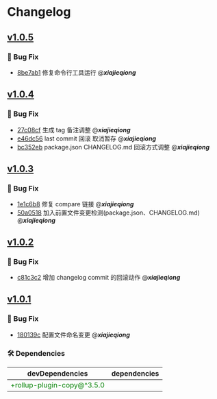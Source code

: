 # Changelog

## [v1.0.5](https://github.com/xjq7/changelog/compare/v1.0.4...v1.0.5)

### 🐛 Bug Fix

- [8be7ab1](https://github.com/xjq7/changelog/commit/8be7ab18c56d7c2d68dec864477a45b3ceffef99) 修复命令行工具运行 @***xiajieqiong***

## [v1.0.4](https://github.com/xjq7/changelog/compare/v1.0.3...v1.0.4)

### 🐛 Bug Fix

- [27c08cf](https://github.com/xjq7/changelog/commit/27c08cf8990c8b8b29d1176a0a4418ee831cc021) 生成 tag 备注调整 @***xiajieqiong***
- [e46dc56](https://github.com/xjq7/changelog/commit/e46dc56adb9609353477387513fb72edc9a81f58) last commit 回滚 取消暂存 @***xiajieqiong***
- [bc352eb](https://github.com/xjq7/changelog/commit/bc352eb70c346c664a2cda7ac45718f6d1de394d) package.json CHANGELOG.md 回滚方式调整 @***xiajieqiong***

## [v1.0.3](https://github.com/xjq7/changelog/-/compare/v1.0.2...v1.0.3)

### 🐛 Bug Fix

- [1e1c6b8](https://github.com/xjq7/changelog/commit/1e1c6b8cb4069ab43d836400e4a8b45793988d59) 修复 compare 链接 @***xiajieqiong***
- [50a0518](https://github.com/xjq7/changelog/commit/50a0518b6f8b7cbd8a51abd678e6bd88d0793d28) 加入前置文件变更检测(package.json、CHANGELOG.md) @***xiajieqiong***

## [v1.0.2](https://github.com/xjq7/changelog/-/compare/v1.0.1...v1.0.2)

### 🐛 Bug Fix

- [c81c3c2](https://github.com/xjq7/changelog/-/commit/c81c3c2ba1ba2d64cf532889f117dbfe68a015e4) 增加 changelog commit 的回滚动作 @***xiajieqiong***

## [v1.0.1](https://github.com/xjq7/changelog/-/compare/v1.0.0...v1.0.1)

### 🐛 Bug Fix

- [180139c](https://github.com/xjq7/changelog/-/commit/180139c58d34a35e34aac837d71a17276092c3ce) 配置文件命名变更 @***xiajieqiong***

### 🛠️ Dependencies

| devDependencies                           | dependencies                                                                                                    |
| ----------------------------------------- | ----------------------------------------- |
|<span style="color: green;">+rollup-plugin-copy@^3.5.0</span>|

